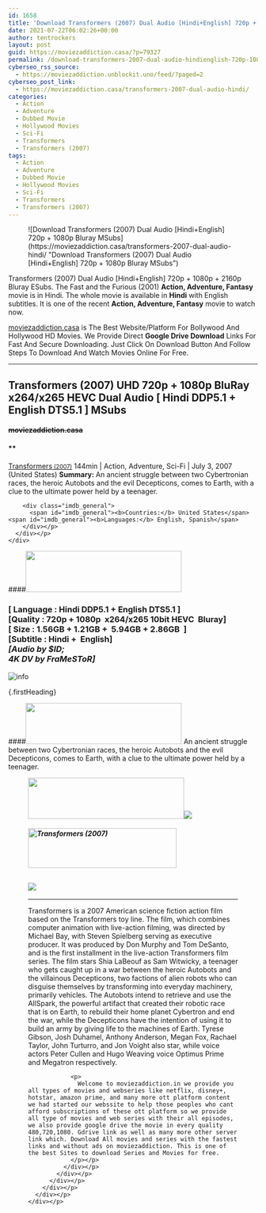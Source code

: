 ```yaml
---
id: 1658
title: 'Download Transformers (2007) Dual Audio [Hindi+English] 720p + 1080p Bluray MSubs'
date: 2021-07-22T06:02:26+00:00
author: tentrockers
layout: post
guid: https://moviezaddiction.casa/?p=79327
permalink: /download-transformers-2007-dual-audio-hindienglish-720p-1080p-bluray-msubs/
cyberseo_rss_source:
  - https://moviezaddiction.unblockit.uno/feed/?paged=2
cyberseo_post_link:
  - https://moviezaddiction.casa/transformers-2007-dual-audio-hindi/
categories:
  - Action
  - Adventure
  - Dubbed Movie
  - Hollywood Movies
  - Sci-Fi
  - Transformers
  - Transformers (2007)
tags:
  - Action
  - Adventure
  - Dubbed Movie
  - Hollywood Movies
  - Sci-Fi
  - Transformers
  - Transformers (2007)
---
```

<figure class="entry-thumbnail">![Download Transformers (2007) Dual Audio [Hindi+English] 720p + 1080p Bluray MSubs](https://moviezaddiction.casa/transformers-2007-dual-audio-hindi/ "Download Transformers (2007) Dual Audio [Hindi+English] 720p + 1080p Bluray MSubs") </figure> 

Transformers (2007) Dual Audio [Hindi+English] 720p + 1080p + 2160p Bluray ESubs. The Fast and the Furious (2001) **Action, Adventure, Fantasy** movie is in Hindi. The whole movie is available in **Hindi** with English subtitles. It is one of the recent **Action, Adventure, Fantasy** movie to watch now.

[moviezaddiction.casa](https://moviezaddiction.casa) is The Best Website/Platform For Bollywood And Hollywood HD Movies. We Provide Direct **Google Drive Download** Links For Fast And Secure Downloading. Just Click On Download Button And Follow Steps To Download And Watch Movies Online For Free.

* * *

## <span>Transformers (2007) UHD 720p + 1080p BluRay x264/x265 HEVC Dual Audio [ Hindi DDP5.1 + English DTS5.1 ] MSubs</span>

#### <span>~~moviezaddiction.casa~~</span>

#### **</p> 

<div class="imdb_container">
  <div>
    <div class="imdb_dark">
      <div class="imdb_right">
        <span id="movie_title"><a href="https://www.imdb.com/title/tt0418279" target="_blank" rel="noopener">Transformers<small> (2007)</small></a></span> <span id="genres">144min | Action, Adventure, Sci-Fi | July 3, 2007 (United States)</span> <span id="summary"><b>Summary: </b>An ancient struggle between two Cybertronian races, the heroic Autobots and the evil Decepticons, comes to Earth, with a clue to the ultimate power held by a teenager.</span> </p> 
        
        <div class="imdb_general">
          <span id="imdb_general"><b>Countries:</b> United States</span><span id="imdb_general"><b>Languages:</b> English, Spanish</span>
        </div></p>
      </div></p>
    </div>
  </div>
</div>

</b></h4> 

####<img loading="lazy" class="aligncenter" src="https:///moviezaddiction.casa/wp-content/uploads/2018/02/Media-Info.png?zoom=0.8099999785423279&resize=315%2C83&ssl=1" srcset="https://moviezaddiction.casa//wp-content/uploads/2018/02/Media-Info.png?zoom=0.8999999761581421&resize=315%2C83&ssl=1" width="315" height="83" /> 

### <span><span><strong>[ Language : Hindi DDP5.1 + English DTS5.1</strong>&nbsp;]</span><br /><span>[Quality : 720p + 1080p&nbsp; x264/x265 10bit HEVC&nbsp; Bluray]</span><br /><span>[ Size : 1.56GB + 1.21GB +&nbsp; 5.94GB + 2.86GB&nbsp; ]</span><br /><span>[Subtitle : Hindi +&nbsp; English]<br /></span></span><span><em>[Audio by $ID;<br />4K DV by FraMeSToR]</em></span>  
<img src="https://i.imgur.com/AusysgD.png" alt="info" usemap="#workmap" /> </p> 

<map name="workmap">
  <area alt="imdb" coords="0,0,80,40" shape="rect" href="https://www.imdb.com/title/tt0418279/" target="_blank" />
  
  <area alt="youtube" coords="100,0,180,40" shape="rect" href="https://www.youtube.com/watch?v=CbX_SIz_9fk" target="_blank" />
</map> {.firstHeading}

####<img loading="lazy" class="aligncenter" src="https://moviezaddiction.casa//wp-content/uploads/2018/02/Plot.jpeg?zoom=0.8099999785423279&resize=315%2C83&ssl=1" srcset="https://moviezaddiction.casa//wp-content/uploads/2018/02/Plot.jpeg?zoom=0.8999999761581421&resize=315%2C83&ssl=1" width="315" height="83" /> <span>An ancient struggle between two Cybertronian races, the heroic Autobots and the evil Decepticons, comes to Earth, with a clue to the ultimate power held by a teenager.</span>

<div class="wp-block-image">
  <figure class="aligncenter is-resized"><img loading="lazy" class="aligncenter" src="https://i1.wp.com/moviezaddiction.casa/wp-content/uploads/2018/02/Screenshots-Button.png?zoom=0.8099999785423279&resize=315%2C83&ssl=1" srcset="https://moviezaddiction.casa//wp-content/uploads/2018/02/Screenshots-Button.png?zoom=0.8999999761581421&resize=315%2C83&ssl=1" width="315" height="83" /><img src="https://1.bp.blogspot.com/-WlEscHLAKpU/YPkD_R9z04I/AAAAAAAAE04/LeEIc2kcnB8pP-MPX3JPIfc19mlwuLh1wCLcBGAsYHQ/s16000/Transformers%2B%25282007%2529%2BUHD%2B1080p%2BBluray%2Bx264%2BDual%2BAudio%2B%255B%2BHindi%2BDDP5.1%2B%252B%2BEnglish%2BDTS5.1%2B%255D%2BMSubs%2B5.94GB%2B%255Bwww.MoviezAddiction.casa%255D_s.jpg" /> </p> 
  
  <h4 class="summary_text">
    <em><img loading="lazy" class="aligncenter" src="https://i2.wp.com/moviezaddiction.casa/wp-content/uploads/2018/02/Download-Button-1.png?zoom=0.8099999785423279&resize=300%2C80&ssl=1" srcset="https://i2.wp.com/moviezaddiction.casa/wp-content/uploads/2018/02/Download-Button-1.png?zoom=0.8999999761581421&resize=300%2C80&ssl=1" alt="Transformers (2007)" width="300" height="80" /></em>
  </h4>
  
  <h2>
    <img class="aligncenter" src="https://i.imgur.com/Ds7bb.gif" />
  </h2>
  
  <hr />
  
  <div class="mod" data-md="50" data-hveid="250" data-ved="0ahUKEwi-7dnvqo7WAhXLsFQKHTILBKEQkCkI-gEoAzAn">
    <div class="_cgc kno-fb-ctx" data-hveid="251" data-ved="0ahUKEwi-7dnvqo7WAhXLsFQKHTILBKEQziAI-wEoADAn">
      <div class="r-iH9cFH0n0MiE">
        <div class="mod" data-md="50" data-hveid="228" data-ved="0ahUKEwjniJq86tTWAhULK48KHU9mChkQkCkI5AEoBDAh">
          <div class="_cgc kno-fb-ctx" data-hveid="229" data-ved="0ahUKEwjniJq86tTWAhULK48KHU9mChkQziAI5QEoADAh">
            <div class="r-iwKCMzMr_HBQ">
              <div class="overviewContainer ng-star-inserted">
                <p>
                  Transformers is a 2007 American science fiction action film based on the Transformers toy line. The film, which combines computer animation with live-action filming, was directed by Michael Bay, with Steven Spielberg serving as executive producer. It was produced by Don Murphy and Tom DeSanto, and is the first installment in the live-action Transformers film series. The film stars Shia LaBeouf as Sam Witwicky, a teenager who gets caught up in a war between the heroic Autobots and the villainous Decepticons, two factions of alien robots who can disguise themselves by transforming into everyday machinery, primarily vehicles. The Autobots intend to retrieve and use the AllSpark, the powerful artifact that created their robotic race that is on Earth, to rebuild their home planet Cybertron and end the war, while the Decepticons have the intention of using it to build an army by giving life to the machines of Earth. Tyrese Gibson, Josh Duhamel, Anthony Anderson, Megan Fox, Rachael Taylor, John Turturro, and Jon Voight also star, while voice actors Peter Cullen and Hugo Weaving voice Optimus Prime and Megatron respectively.
                </p>
                
                <p>
                  Welcome to moviezaddiction.in we provide you all types of movies and webseries like netflix, disney+, hotstar, amazon prime, and many more ott platform content we had started our webssite to help those peoples who cant afford subscriptions of these ott platform so we provide all type of movies and web series with their all episodes, we also provide google drive the movie in every quality 480,720,1080. Gdrive link as well as many more other server link which. Download All movies and series with the fastest links and without ads on moviezaddiction. This is one of the best Sites to download Series and Movies for free.
                </p></p>
              </div></p>
            </div></p>
          </div></p>
        </div></p>
      </div></p>
    </div></p>
  </div></figure>
</div>